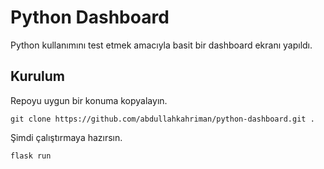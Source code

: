# Python Dashboard

Python kullanımını test etmek amacıyla basit bir dashboard ekranı yapıldı.

## Kurulum

Repoyu uygun bir konuma kopyalayın.

```
git clone https://github.com/abdullahkahriman/python-dashboard.git .
```

Şimdi çalıştırmaya hazırsın.

```
flask run
```
